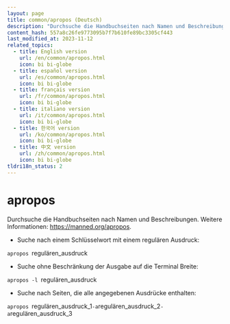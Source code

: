 ```yaml
---
layout: page
title: common/apropos (Deutsch)
description: "Durchsuche die Handbuchseiten nach Namen und Beschreibungen."
content_hash: 557a8c26fe9773095b7f7b610fe89bc3305cf443
last_modified_at: 2023-11-12
related_topics:
  - title: English version
    url: /en/common/apropos.html
    icon: bi bi-globe
  - title: español version
    url: /es/common/apropos.html
    icon: bi bi-globe
  - title: français version
    url: /fr/common/apropos.html
    icon: bi bi-globe
  - title: italiano version
    url: /it/common/apropos.html
    icon: bi bi-globe
  - title: 한국어 version
    url: /ko/common/apropos.html
    icon: bi bi-globe
  - title: 中文 version
    url: /zh/common/apropos.html
    icon: bi bi-globe
tldri18n_status: 2
---
```

# apropos

Durchsuche die Handbuchseiten nach Namen und Beschreibungen.
Weitere Informationen: <https://manned.org/apropos>.

- Suche nach einem Schlüsselwort mit einem regulären Ausdruck:

`apropos `<span class="tldr-var badge badge-pill bg-dark-lm bg-white-dm text-white-lm text-dark-dm font-weight-bold">regulären_ausdruck</span>

- Suche ohne Beschränkung der Ausgabe auf die Terminal Breite:

`apropos -l `<span class="tldr-var badge badge-pill bg-dark-lm bg-white-dm text-white-lm text-dark-dm font-weight-bold">regulären_ausdruck</span>

- Suche nach Seiten, die alle angegebenen Ausdrücke enthalten:

`apropos `<span class="tldr-var badge badge-pill bg-dark-lm bg-white-dm text-white-lm text-dark-dm font-weight-bold">regulären_ausdruck_1</span>` -a `<span class="tldr-var badge badge-pill bg-dark-lm bg-white-dm text-white-lm text-dark-dm font-weight-bold">regulären_ausdruck_2</span>` -a `<span class="tldr-var badge badge-pill bg-dark-lm bg-white-dm text-white-lm text-dark-dm font-weight-bold">regulären_ausdruck_3</span>
